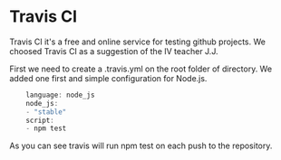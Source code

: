# Travis CI
Travis CI it's a free and online service for testing github projects.
We choosed Travis CI as a suggestion of the IV teacher J.J.

First we need to create a .travis.yml on the root folder of directory.
We added one first and simple configuration for Node.js.

```JavaScript
    language: node_js
    node_js: 
    - "stable"
    script:
    - npm test
```

As you can see travis will run npm test on each push to the repository.